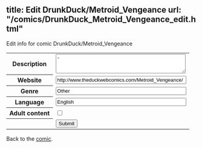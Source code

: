title: Edit DrunkDuck/Metroid_Vengeance
url: "/comics/DrunkDuck_Metroid_Vengeance_edit.html"
---
Edit info for comic DrunkDuck/Metroid_Vengeance

<form name="comic" action="http://gaepostmail.appspot.com/comic/" method="post">
<table class="comicinfo">
<tr>
<th>Description</th><td><textarea name="description" cols="40" rows="3">-</textarea></td>
</tr>
<tr>
<th>Website</th><td><input type="text" name="url" value="http://www.theduckwebcomics.com/Metroid_Vengeance/" size="40"/></td>
</tr>
<tr>
<th>Genre</th><td><input type="text" name="genre" value="Other" size="40"/></td>
</tr>
<tr>
<th>Language</th><td><input type="text" name="language" value="English" size="40"/></td>
</tr>
<tr>
<th>Adult content</th><td><input type="checkbox" name="adult" value="adult" /></td>
</tr>
<tr>
<th></th><td>
<input type="hidden" name="comic" value="DrunkDuck_Metroid_Vengeance" />
<input type="submit" name="submit" value="Submit" />
</td>
</tr>
</table>
</form>

Back to the [comic](DrunkDuck_Metroid_Vengeance.html).

